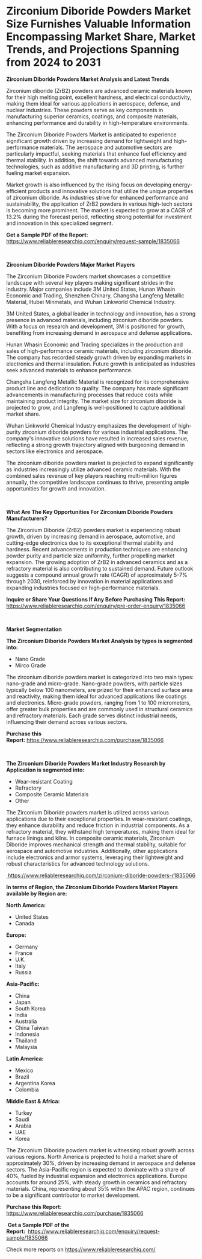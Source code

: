 <p><h1>Zirconium Diboride Powders Market Size Furnishes Valuable Information Encompassing Market Share, Market Trends, and Projections Spanning from 2024 to 2031</h1></p><p><strong>Zirconium Diboride Powders Market Analysis and Latest Trends</strong></p>
<p><p>Zirconium diboride (ZrB2) powders are advanced ceramic materials known for their high melting point, excellent hardness, and electrical conductivity, making them ideal for various applications in aerospace, defense, and nuclear industries. These powders serve as key components in manufacturing superior ceramics, coatings, and composite materials, enhancing performance and durability in high-temperature environments.</p><p>The Zirconium Diboride Powders Market is anticipated to experience significant growth driven by increasing demand for lightweight and high-performance materials. The aerospace and automotive sectors are particularly impactful, seeking materials that enhance fuel efficiency and thermal stability. In addition, the shift towards advanced manufacturing technologies, such as additive manufacturing and 3D printing, is further fueling market expansion.</p><p>Market growth is also influenced by the rising focus on developing energy-efficient products and innovative solutions that utilize the unique properties of zirconium diboride. As industries strive for enhanced performance and sustainability, the application of ZrB2 powders in various high-tech sectors is becoming more prominent. The market is expected to grow at a CAGR of 13.2% during the forecast period, reflecting strong potential for investment and innovation in this specialized segment.</p></p>
<p><strong>Get a Sample PDF of the Report:&nbsp;</strong> <a href="https://www.reliableresearchiq.com/enquiry/request-sample/1835066?utm_campaign=1137&utm_medium=2&utm_source=Github&utm_content=ia&utm_term=31122024&utm_id=zirconium-diboride-powders">https://www.reliableresearchiq.com/enquiry/request-sample/1835066</a></p>
<p>&nbsp;</p>
<p><strong>Zirconium Diboride Powders Major Market Players</strong></p>
<p><p>The Zirconium Diboride Powders market showcases a competitive landscape with several key players making significant strides in the industry. Major companies include 3M United States, Hunan Whasin Economic and Trading, Shenzhen Chinary, Changsha Langfeng Metallic Material, Hubei Minmetals, and Wuhan Linkworld Chemical Industry.</p><p>3M United States, a global leader in technology and innovation, has a strong presence in advanced materials, including zirconium diboride powders. With a focus on research and development, 3M is positioned for growth, benefiting from increasing demand in aerospace and defense applications.</p><p>Hunan Whasin Economic and Trading specializes in the production and sales of high-performance ceramic materials, including zirconium diboride. The company has recorded steady growth driven by expanding markets in electronics and thermal insulation. Future growth is anticipated as industries seek advanced materials to enhance performance.</p><p>Changsha Langfeng Metallic Material is recognized for its comprehensive product line and dedication to quality. The company has made significant advancements in manufacturing processes that reduce costs while maintaining product integrity. The market size for zirconium diboride is projected to grow, and Langfeng is well-positioned to capture additional market share.</p><p>Wuhan Linkworld Chemical Industry emphasizes the development of high-purity zirconium diboride powders for various industrial applications. The company's innovative solutions have resulted in increased sales revenue, reflecting a strong growth trajectory aligned with burgeoning demand in sectors like electronics and aerospace.</p><p>The zirconium diboride powders market is projected to expand significantly as industries increasingly utilize advanced ceramic materials. With the combined sales revenue of key players reaching multi-million figures annually, the competitive landscape continues to thrive, presenting ample opportunities for growth and innovation.</p></p>
<p>&nbsp;</p>
<p><strong>What Are The Key Opportunities For Zirconium Diboride Powders Manufacturers?</strong></p>
<p><p>The Zirconium Diboride (ZrB2) powders market is experiencing robust growth, driven by increasing demand in aerospace, automotive, and cutting-edge electronics due to its exceptional thermal stability and hardness. Recent advancements in production techniques are enhancing powder purity and particle size uniformity, further propelling market expansion. The growing adoption of ZrB2 in advanced ceramics and as a refractory material is also contributing to sustained demand. Future outlook suggests a compound annual growth rate (CAGR) of approximately 5-7% through 2030, reinforced by innovation in material applications and expanding industries focused on high-performance materials.</p></p>
<p><strong>Inquire or Share Your Questions If Any Before Purchasing This Report:</strong> <a href="https://www.reliableresearchiq.com/enquiry/pre-order-enquiry/1835066?utm_campaign=1137&utm_medium=2&utm_source=Github&utm_content=ia&utm_term=31122024&utm_id=zirconium-diboride-powders">https://www.reliableresearchiq.com/enquiry/pre-order-enquiry/1835066</a></p>
<p>&nbsp;</p>
<p><strong>Market Segmentation</strong></p>
<p><strong>The Zirconium Diboride Powders Market Analysis by types is segmented into:</strong></p>
<p><ul><li>Nano Grade</li><li>Mirco Grade</li></ul></p>
<p><p>The zirconium diboride powders market is categorized into two main types: nano-grade and micro-grade. Nano-grade powders, with particle sizes typically below 100 nanometers, are prized for their enhanced surface area and reactivity, making them ideal for advanced applications like coatings and electronics. Micro-grade powders, ranging from 1 to 100 micrometers, offer greater bulk properties and are commonly used in structural ceramics and refractory materials. Each grade serves distinct industrial needs, influencing their demand across various sectors.</p></p>
<p><strong>Purchase this Report:&nbsp;</strong><a href="https://www.reliableresearchiq.com/purchase/1835066?utm_campaign=1137&utm_medium=2&utm_source=Github&utm_content=ia&utm_term=31122024&utm_id=zirconium-diboride-powders">https://www.reliableresearchiq.com/purchase/1835066</a></p>
<p>&nbsp;</p>
<p><strong>The Zirconium Diboride Powders Market Industry Research by Application is segmented into:</strong></p>
<p><ul><li>Wear-resistant Coating</li><li>Refractory</li><li>Composite Ceramic Materials</li><li>Other</li></ul></p>
<p><p>The Zirconium Diboride powders market is utilized across various applications due to their exceptional properties. In wear-resistant coatings, they enhance durability and reduce friction in industrial components. As a refractory material, they withstand high temperatures, making them ideal for furnace linings and kilns. In composite ceramic materials, Zirconium Diboride improves mechanical strength and thermal stability, suitable for aerospace and automotive industries. Additionally, other applications include electronics and armor systems, leveraging their lightweight and robust characteristics for advanced technology solutions.</p></p>
<p><a href="https://www.reliableresearchiq.com/zirconium-diboride-powders-r1835066?utm_campaign=1137&utm_medium=2&utm_source=Github&utm_content=ia&utm_term=31122024&utm_id=zirconium-diboride-powders">&nbsp;https://www.reliableresearchiq.com/zirconium-diboride-powders-r1835066</a></p>
<p><strong>In terms of Region, the Zirconium Diboride Powders Market Players available by Region are:</strong></p>
<p>
    <p> <strong> North America: </strong>
        <ul>
            <li>United States</li>
            <li>Canada</li>
        </ul>
        </p> 
    <p> <strong> Europe: </strong>
        <ul>
            <li>Germany</li>
            <li>France</li>
            <li>U.K.</li>
            <li>Italy</li>
            <li>Russia</li>
        </ul>
        </p> 
    <p> <strong> Asia-Pacific: </strong>
        <ul>
            <li>China</li>
            <li>Japan</li>
            <li>South Korea</li>
            <li>India</li>
            <li>Australia</li>
            <li>China Taiwan</li>
            <li>Indonesia</li>
            <li>Thailand</li>
            <li>Malaysia</li>
        </ul>
        </p> 
    <p> <strong> Latin America: </strong>
        <ul>
            <li>Mexico</li>
            <li>Brazil</li>
            <li>Argentina Korea</li>
            <li>Colombia</li>
        </ul>
        </p> 
    <p> <strong> Middle East & Africa: </strong>
        <ul>
            <li>Turkey</li>
            <li>Saudi</li>
            <li>Arabia</li>
            <li>UAE</li>
            <li>Korea</li>
        </ul>
    </p>
    </p>
<p><p>The Zirconium Diboride powders market is witnessing robust growth across various regions. North America is projected to hold a market share of approximately 30%, driven by increasing demand in aerospace and defense sectors. The Asia-Pacific region is expected to dominate with a share of 40%, fueled by industrial expansion and electronics applications. Europe accounts for around 25%, with steady growth in ceramics and refractory materials. China, representing about 35% within the APAC region, continues to be a significant contributor to market development.</p></p>
<p><strong>Purchase this Report: </strong><a href="https://www.reliableresearchiq.com/purchase/1835066?utm_campaign=1137&utm_medium=2&utm_source=Github&utm_content=ia&utm_term=31122024&utm_id=zirconium-diboride-powders">https://www.reliableresearchiq.com/purchase/1835066</a></p>
<p>&nbsp;<strong>Get a Sample PDF of the Report:&nbsp;&nbsp;</strong><a href="https://www.reliableresearchiq.com/enquiry/request-sample/1835066?utm_campaign=1137&utm_medium=2&utm_source=Github&utm_content=ia&utm_term=31122024&utm_id=zirconium-diboride-powders">https://www.reliableresearchiq.com/enquiry/request-sample/1835066</a></p>
<p><strong></strong></p>
<p>Check more reports on <a href="https://www.reliableresearchiq.com/?utm_campaign=1137&utm_medium=2&utm_source=Github&utm_content=ia&utm_term=31122024&utm_id=zirconium-diboride-powders">https://www.reliableresearchiq.com/</a></p>